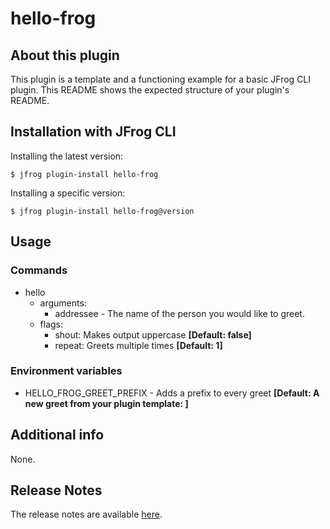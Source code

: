 # hello-frog

## About this plugin
This plugin is a template and a functioning example for a basic JFrog CLI plugin. 
This README shows the expected structure of your plugin's README.

## Installation with JFrog CLI
Installing the latest version:

`$ jfrog plugin-install hello-frog`

Installing a specific version:

`$ jfrog plugin-install hello-frog@version`

## Usage
### Commands
* hello
    - arguments:
        - addressee - The name of the person you would like to greet.
    - flags:
        - shout: Makes output uppercase **[Default: false]**
        - repeat: Greets multiple times **[Default: 1]**

### Environment variables
* HELLO_FROG_GREET_PREFIX - Adds a prefix to every greet **[Default: A new greet from your plugin template: ]**

## Additional info
None.

## Release Notes
The release notes are available [here](RELEASE.md).
